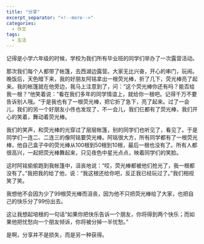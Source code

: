 ```yaml
---
title: "分享"
excerpt_separator: "<!--more-->"
categories:
  - 作文
tags:
  - 生活
---
```


记得是小学六年级的时候，学校为我们所有毕业班的同学们举办了一次露营活动。

那次我们每个人都带了帐篷，去西湖边露营。大家无比兴奋，开心的串门，玩闹。<!--more-->晚饭后，天色暗下来，我的好朋友阿铭拿出一根荧光棒，折了几下，荧光棒亮了起来。我的帐篷就在他旁边，我马上注意到了，问：“这个荧光棒你还有吗？能否给我一根？“他笑着说：”看在我们多年的同学情谊上，就给你一根吧。记得千万不要告诉别人哦。“于是我也有了一根荧光棒，把它折了急下，亮了起来。过了一会儿，我们的另一个好朋友小佟也发现了，不一会儿，我们仨都有了荧光棒，我们开心的笑着，舞动着荧光棒。

我们的笑声，和荧光棒的光穿过了层层帐篷，别的同学们也听见了，看见了。于是同学们一连二、二连三的像阿铭要荧光棒。阿铭很大方，所有同学都有了一根荧光棒，他自己盒子中的荧光棒从100根到50根到10根，最后一根也没有了。所有人都很高兴，一起把荧光棒舞起来，只见夜色中星光点点，映着同学们的笑脸。

这时阿铭偷偷跑到我帐篷中，沮丧地说：“哎，荧光棒都被他们抢光了，我一根都没有了。”我把我的给了他，说：“我这根还给你吧，反正我已经玩过了。”我们相视笑了笑。

我想他不会因为少了99根荧光棒而沮丧，因为他不只把荧光棒给了大家，也把自己的快乐分了99份出去。

这让我想起培根的一句话“如果你把快乐告诉一个朋友，你将得到两个快乐；而如果他把忧愁向一个朋友倾诉，你将被分掉一半忧愁。”

是啊，分享并不是损失，而是另一种获得。